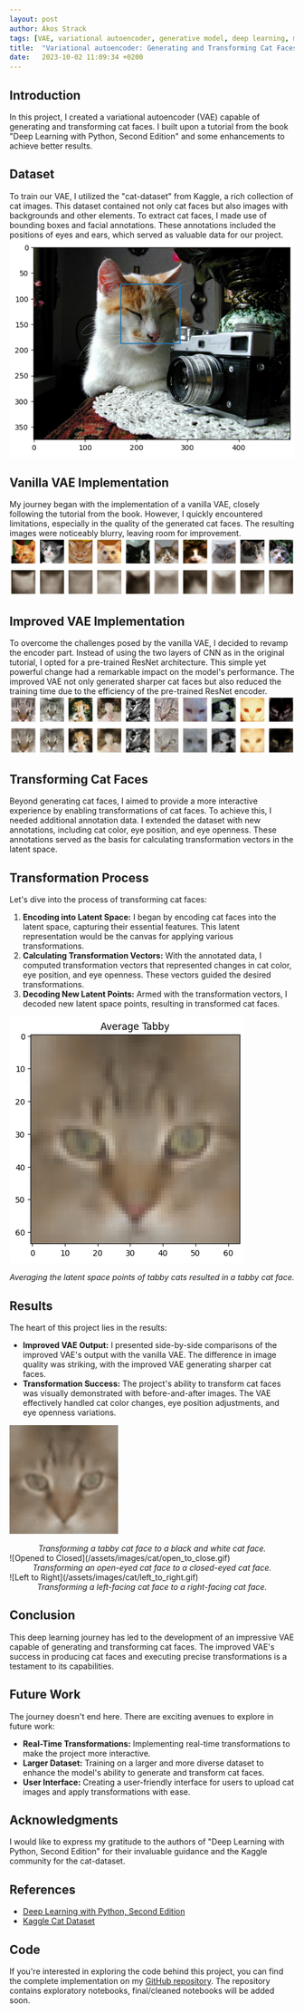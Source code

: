 ```yaml
---
layout: post
author: Ákos Strack
tags: [VAE, variational autoencoder, generative model, deep learning, machine learning, TensorFlow]
title:  "Variational autoencoder: Generating and Transforming Cat Faces"
date:   2023-10-02 11:09:34 +0200
---
```


## Introduction
In this project, I created a variational autoencoder (VAE) capable of generating and transforming cat faces. I built upon a tutorial from the book "Deep Learning with Python, Second Edition" and some enhancements to achieve better results.

## Dataset
To train our VAE, I utilized the "cat-dataset" from Kaggle, a rich collection of cat images. This dataset contained not only cat faces but also images with backgrounds and other elements. To extract cat faces, I made use of bounding boxes and facial annotations. These annotations included the positions of eyes and ears, which served as valuable data for our project.
![Crop faces](/assets/images/cat/crop_cat.png)

## Vanilla VAE Implementation
My journey began with the implementation of a vanilla VAE, closely following the tutorial from the book. However, I quickly encountered limitations, especially in the quality of the generated cat faces. The resulting images were noticeably blurry, leaving room for improvement.
![Vanilla VAE](/assets/images/cat/basic_vae.png)

## Improved VAE Implementation
To overcome the challenges posed by the vanilla VAE, I decided to revamp the encoder part. Instead of using the two layers of CNN as in the original tutorial, I opted for a pre-trained ResNet architecture. This simple yet powerful change had a remarkable impact on the model's performance. The improved VAE not only generated sharper cat faces but also reduced the training time due to the efficiency of the pre-trained ResNet encoder.
![ResNet VAE](/assets/images/cat/resnet_vae.png)

## Transforming Cat Faces
Beyond generating cat faces, I aimed to provide a more interactive experience by enabling transformations of cat faces. To achieve this, I needed additional annotation data. I extended the dataset with new annotations, including cat color, eye position, and eye openness. These annotations served as the basis for calculating transformation vectors in the latent space.

## Transformation Process
Let's dive into the process of transforming cat faces:
1. **Encoding into Latent Space:** I began by encoding cat faces into the latent space, capturing their essential features. This latent representation would be the canvas for applying various transformations.
2. **Calculating Transformation Vectors:** With the annotated data, I computed transformation vectors that represented changes in cat color, eye position, and eye openness. These vectors guided the desired transformations.
3. **Decoding New Latent Points:** Armed with the transformation vectors, I decoded new latent space points, resulting in transformed cat faces.

![Average tabby](/assets/images/cat/average_tabby.png)
<div style="text-align:center"><i>Averaging the latent space points of tabby cats resulted in a tabby cat face.</i></div>

## Results
The heart of this project lies in the results:
- **Improved VAE Output:** I presented side-by-side comparisons of the improved VAE's output with the vanilla VAE. The difference in image quality was striking, with the improved VAE generating sharper cat faces.
- **Transformation Success:** The project's ability to transform cat faces was visually demonstrated with before-and-after images. The VAE effectively handled cat color changes, eye position adjustments, and eye openness variations.

![Tabby to BlackWhite](/assets/images/cat/tabby_to_bw.gif)
<div style="text-align:center"><i>Transforming a tabby cat face to a black and white cat face.</i></div>
![Opened to Closed](/assets/images/cat/open_to_close.gif)
<div style="text-align:center"><i>Transforming an open-eyed cat face to a closed-eyed cat face.</i></div>
![Left to Right](/assets/images/cat/left_to_right.gif)
<div style="text-align:center"><i>Transforming a left-facing cat face to a right-facing cat face.</i></div>

## Conclusion
This deep learning journey has led to the development of an impressive VAE capable of generating and transforming cat faces. The improved VAE's success in producing cat faces and executing precise transformations is a testament to its capabilities.

## Future Work
The journey doesn't end here. There are exciting avenues to explore in future work:
- **Real-Time Transformations:** Implementing real-time transformations to make the project more interactive.
- **Larger Dataset:** Training on a larger and more diverse dataset to enhance the model's ability to generate and transform cat faces.
- **User Interface:** Creating a user-friendly interface for users to upload cat images and apply transformations with ease.

## Acknowledgments
I would like to express my gratitude to the authors of "Deep Learning with Python, Second Edition" for their invaluable guidance and the Kaggle community for the cat-dataset.

## References
- [Deep Learning with Python, Second Edition][vae-tutorial]
- [Kaggle Cat Dataset][cat-dataset]

## Code
If you're interested in exploring the code behind this project, you can find the complete implementation on my [GitHub repository][github-vae]. The repository contains exploratory notebooks, final/cleaned notebooks will be added soon.

[github-vae]: https://github.com/HunBug/autoencoder/tree/main/workflow/VaeTutorial
[vae-tutorial]: https://github.com/fchollet/deep-learning-with-python-notebooks/blob/master/chapter12_part04_variational-autoencoders.ipynb
[cat-dataset]: https://www.kaggle.com/datasets/crawford/cat-dataset